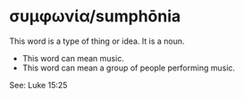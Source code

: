 # συμφωνία/sumphōnia
This word is a type of thing or idea. It is a noun.

* This word can mean music.
* This word can mean a group of people performing music.

See: Luke 15:25
